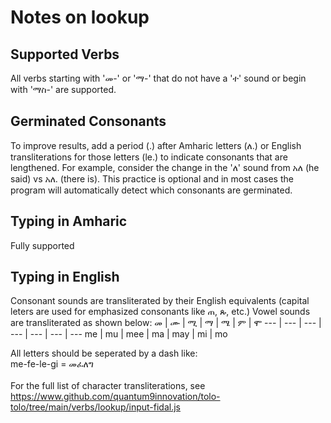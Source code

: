 # Notes on lookup
## Supported Verbs
All verbs starting with 'መ-' or 'ማ-' that do not have a 'ተ' sound or begin with 'ማስ-' are supported.
## Germinated Consonants
To improve results, add a period (.) after Amharic letters (ለ.) or English transliterations for those letters (le.) to indicate consonants that are lengthened. For example, consider the change in the 'ለ' sound from አለ (he said) vs አለ. (there is). This practice is optional and in most cases the program will automatically detect which consonants are germinated.
## Typing in Amharic
Fully supported
## Typing in English
Consonant sounds are transliterated by their English equivalents (capital leters are used for emphasized consonants like ጠ, ጱ, etc.)
Vowel sounds are transliterated as shown below:
መ | ሙ | ሚ | ማ | ሜ | ም | ሞ
--- | --- | --- | --- | --- | --- | ---
me | mu | mee | ma | may | mi | mo

All letters should be seperated by a dash like: \
me-fe-le-gi = መፈለግ
<br><br>
For the full list of character transliterations, see https://www.github.com/quantum9innovation/tolo-tolo/tree/main/verbs/lookup/input-fidal.js